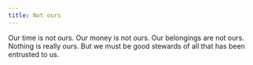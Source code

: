 ```yaml
---
title: Not ours
---
```


Our time is not ours. Our money is not ours. Our belongings are not ours. Nothing is really ours. But we must be good stewards of all that has been entrusted to us.
